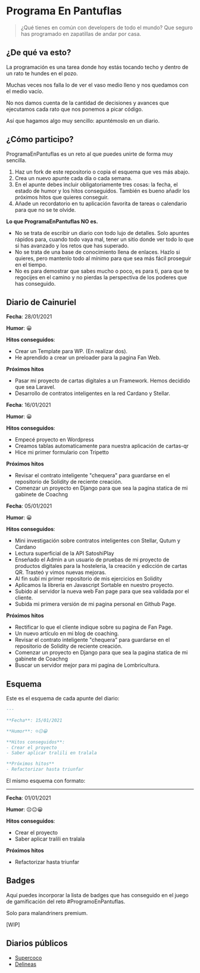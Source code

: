 # **Programa En Pantuflas**

> ¿Qué tienes en común con developers de todo el mundo? Que seguro has programado en zapatillas de andar por casa.

## **¿De qué va esto?**

La programación es una tarea donde hoy estás tocando techo y dentro de un rato te hundes en el pozo.

Muchas veces nos falla lo de ver el vaso medio lleno y nos quedamos con el medio vacío.

No nos damos cuenta de la cantidad de decisiones y avances que ejecutamos cada rato que nos ponemos a picar código.

Así que hagamos algo muy sencillo: apuntémoslo en un diario.

## **¿Cómo participo?**

ProgramaEnPantuflas es un reto al que puedes unirte de forma muy sencilla.

1.  Haz un fork de este repositorio o copia el esquema que ves más abajo.
2.  Crea un nuevo apunte cada día o cada semana.
3.  En el apunte debes incluir obligatoriamente tres cosas: la fecha, el estado de humor y los hitos conseguidos. También es bueno añadir los próximos hitos que quieres conseguir.
4.  Añade un recordatorio en tu aplicación favorita de tareas o calendario para que no se te olvide.

**Lo que ProgramaEnPantuflas NO es.**

*   No se trata de escribir un diario con todo lujo de detalles. Solo apuntes rápidos para, cuando todo vaya mal, tener un sitio donde ver todo lo que si has avanzado y los retos que has superado.
*   No se trata de una base de conocimiento llena de enlaces. Hazlo si quieres, pero mantenlo todo al mínimo para que sea más fácil proseguir en el tiempo.
*   No es para demostrar que sabes mucho o poco, es para ti, para que te regocijes en el camino y no pierdas la perspectiva de los poderes que has conseguido.

## **Diario de Cainuriel**

**Fecha**: 28/01/2021

**Humor**: 😀

**Hitos conseguidos**:

*   Crear un Template para WP. (En realizar dos).
*   He aprendido a crear un preloader para la pagina Fan Web.


**Próximos hitos**

*   Pasar mi proyecto de cartas digitales a un Framework. 
Hemos decidido que sea Laravel.
*   Desarrollo de contratos inteligentes en la red Cardano y Stellar.

**Fecha**: 16/01/2021

**Humor**: 😀

**Hitos conseguidos**:
- Empecé proyecto en Wordpress
- Creamos tablas automaticamente para nuestra aplicación de cartas-qr
- Hice mi primer formulario con Tripetto

**Próximos hitos**
- Revisar el contrato inteligente "chequera" para guardarse en el repositorio de Solidity de reciente creación.
- Comenzar un proyecto en Django para que sea la pagina statica de mi gabinete de Coachng

**Fecha**: 05/01/2021

**Humor**: 😀

**Hitos conseguidos**:
- Mini investigación sobre contratos inteligentes con Stellar, Qutum y Cardano 
- Lectura superficial de la API SatoshiPlay 
- Enseñado el Admin a un usuario de pruebas de mi proyecto de productos digitales para la hosteleria, la
creación y edicción de cartas QR. Trasteó y vimos nuevas mejoras.
- Al fin subí mi primer repositorio de mis ejercicios en Solidity
- Aplicamos la librería en Javascript Sortable en nuestro proyecto. 
- Subido al servidor la nueva web Fan page para que sea validada por el cliente.
- Subida mi primera versión de mi pagina personal en Github Page.


**Próximos hitos**
- Rectificar lo que el cliente indique sobre su pagina de Fan Page.
- Un nuevo artículo en mi blog de coaching.
- Revisar el contrato inteligente "chequera" para guardarse en el repositorio de Solidity de reciente creación.
- Comenzar un proyecto en Django para que sea la pagina statica de mi gabinete de Coachng
- Buscar un servidor mejor para mi pagina de Lombricultura. 




## **Esquema**

Este es el esquema de cada apunte del diario:

```markdown
---
​
**Fecha**: 15/01/2021

**Humor**: ☹️😐😀

**Hitos conseguidos**:
- Crear el proyecto
- Saber aplicar tralili en tralala

**Próximos hitos**
- Refactorizar hasta triunfar
```

El mismo esquema con formato:

---

**Fecha**: 01/01/2021

**Humor**: ☹️😐😀

**Hitos conseguidos**:

*   Crear el proyecto
*   Saber aplicar tralili en tralala

**Próximos hitos**

*   Refactorizar hasta triunfar




## **Badges**

Aquí puedes incorporar la lista de badges que has conseguido en el juego de gamificación del reto #ProgramoEnPantuflas.

Solo para malandriners premium.

\[WIP\]

## **Diarios públicos**

*   [Supercoco](https://github.com/delineas/supercoco-programa-en-pantuflas)
*   [Delineas](https://github.com/delineas/programa-en-pantuflas)
